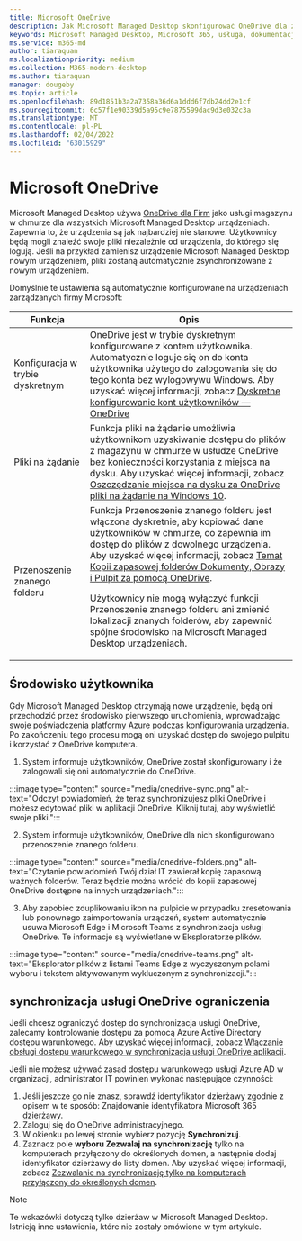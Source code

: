 ```yaml
---
title: Microsoft OneDrive
description: Jak Microsoft Managed Desktop skonfigurować OneDrive dla zarejestrowanych urządzeń
keywords: Microsoft Managed Desktop, Microsoft 365, usługa, dokumentacja, aplikacje, aplikacje biznesowe, aplikacje LOB
ms.service: m365-md
author: tiaraquan
ms.localizationpriority: medium
ms.collection: M365-modern-desktop
ms.author: tiaraquan
manager: dougeby
ms.topic: article
ms.openlocfilehash: 89d1851b3a2a7358a36d6a1ddd6f7db24dd2e1cf
ms.sourcegitcommit: 6c57f1e90339d5a95c9e7875599dac9d3e032c3a
ms.translationtype: MT
ms.contentlocale: pl-PL
ms.lasthandoff: 02/04/2022
ms.locfileid: "63015929"
---
```

# <a name="microsoft-onedrive"></a>Microsoft OneDrive

Microsoft Managed Desktop używa [OneDrive dla Firm](/onedrive/plan-onedrive-enterprise) jako usługi magazynu w chmurze dla wszystkich Microsoft Managed Desktop urządzeniach. Zapewnia to, że urządzenia są jak najbardziej nie stanowe. Użytkownicy będą mogli znaleźć swoje pliki niezależnie od urządzenia, do którego się logują. Jeśli na przykład zamienisz urządzenie Microsoft Managed Desktop nowym urządzeniem, pliki zostaną automatycznie zsynchronizowane z nowym urządzeniem.

Domyślnie te ustawienia są automatycznie konfigurowane na urządzeniach zarządzanych firmy Microsoft:

| Funkcja | Opis |
| ------ | ------ |
| Konfiguracja w trybie dyskretnym | OneDrive jest w trybie dyskretnym konfigurowane z kontem użytkownika. Automatycznie loguje się on do konta użytkownika użytego do zalogowania się do tego konta bez wylogowywu Windows. Aby uzyskać więcej informacji, zobacz [Dyskretne konfigurowanie kont użytkowników — OneDrive](/onedrive/use-silent-account-configuration) |
| Pliki na żądanie | Funkcja pliki na żądanie umożliwia użytkownikom uzyskiwanie dostępu do plików z magazynu w chmurze w usłudze OneDrive bez konieczności korzystania z miejsca na dysku. Aby uzyskać więcej informacji, zobacz [Oszczędzanie miejsca na dysku za OneDrive pliki na żądanie na Windows 10](https://support.microsoft.com/office/save-disk-space-with-onedrive-files-on-demand-for-windows-10-0e6860d3-d9f3-4971-b321-7092438fb38e). |
| Przenoszenie znanego folderu | Funkcja Przenoszenie znanego folderu jest włączona dyskretnie, aby  kopiować dane użytkowników w chmurze, co zapewnia im dostęp do plików z dowolnego urządzenia. Aby uzyskać więcej informacji, zobacz [Temat Kopii zapasowej folderów Dokumenty, Obrazy i Pulpit za pomocą OneDrive](https://support.microsoft.com/office/back-up-your-documents-pictures-and-desktop-folders-with-onedrive-d61a7930-a6fb-4b95-b28a-6552e77c3057). <p> Użytkownicy nie mogą wyłączyć funkcji Przenoszenie znanego folderu ani zmienić lokalizacji znanych folderów, aby zapewnić spójne środowisko na Microsoft Managed Desktop urządzeniach.</p>|

## <a name="user-experience"></a>Środowisko użytkownika

Gdy Microsoft Managed Desktop otrzymają nowe urządzenie, będą oni przechodzić przez środowisko pierwszego uruchomienia, wprowadzając swoje poświadczenia platformy Azure podczas konfigurowania urządzenia. Po zakończeniu tego procesu mogą oni uzyskać dostęp do swojego pulpitu i korzystać z OneDrive komputera.

1. System informuje użytkowników, OneDrive został skonfigurowany i że zalogowali się oni automatycznie do OneDrive.

:::image type="content" source="media/onedrive-sync.png" alt-text="Odczyt powiadomień, że teraz synchronizujesz pliki OneDrive i możesz edytować pliki w aplikacji OneDrive. Kliknij tutaj, aby wyświetlić swoje pliki.":::

2. System informuje użytkowników, OneDrive dla nich skonfigurowano przenoszenie znanego folderu.

:::image type="content" source="media/onedrive-folders.png" alt-text="Czytanie powiadomień Twój dział IT zawierał kopię zapasową ważnych folderów. Teraz będzie można wrócić do kopii zapasowej OneDrive dostępne na innych urządzeniach.":::

3. Aby zapobiec zduplikowaniu ikon na pulpicie w przypadku zresetowania lub ponownego zaimportowania urządzeń, system automatycznie usuwa Microsoft Edge i Microsoft Teams z synchronizacja usługi OneDrive. Te informacje są wyświetlane w Eksploratorze plików.

:::image type="content" source="media/onedrive-teams.png" alt-text="Eksplorator plików z listami Teams Edge z wyczyszonym polami wyboru i tekstem aktywowanym wykluczonym z synchronizacji.":::

## <a name="onedrive-sync-restrictions"></a>synchronizacja usługi OneDrive ograniczenia

Jeśli chcesz ograniczyć dostęp do synchronizacja usługi OneDrive, zalecamy kontrolowanie dostępu za pomocą Azure Active Directory dostępu warunkowego. Aby uzyskać więcej informacji, zobacz [Włączanie obsługi dostępu warunkowego w synchronizacja usługi OneDrive aplikacji](/onedrive/enable-conditional-access).

Jeśli nie możesz używać zasad dostępu warunkowego usługi Azure AD w organizacji, administrator IT powinien wykonać następujące czynności:

1. Jeśli jeszcze go nie znasz, sprawdź identyfikator dzierżawy zgodnie z opisem w te sposób: Znajdowanie identyfikatora Microsoft 365 [dzierżawy](/onedrive/find-your-office-365-tenant-id).
1. Zaloguj się do OneDrive administracyjnego.
1. W okienku po lewej stronie wybierz pozycję **Synchronizuj**.
1. Zaznacz pole **wyboru Zezwalaj na synchronizację** tylko na komputerach przyłączony do określonych domen, a następnie dodaj identyfikator dzierżawy do listy domen. Aby uzyskać więcej informacji, zobacz [Zezwalanie na synchronizację tylko na komputerach przyłączony do określonych domen](/onedrive/allow-syncing-only-on-specific-domains).

> [!NOTE]
> Te wskazówki dotyczą tylko dzierżaw w Microsoft Managed Desktop. Istnieją inne ustawienia, które nie zostały omówione w tym artykule.
